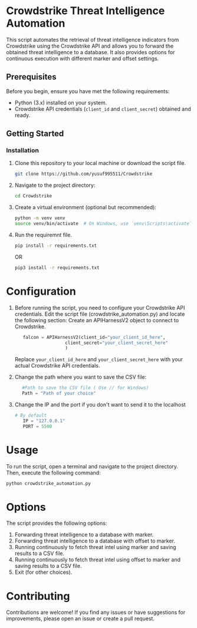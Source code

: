 # Crowdstrike Threat Intelligence Automation

This script automates the retrieval of threat intelligence indicators from Crowdstrike using the Crowdstrike API and allows you to forward the obtained threat intelligence to a database. It also provides options for continuous execution with different marker and offset settings.

## Prerequisites

Before you begin, ensure you have met the following requirements:

- Python (3.x) installed on your system.
- Crowdstrike API credentials (`client_id` and `client_secret`) obtained and ready.

## Getting Started

### Installation

1. Clone this repository to your local machine or download the script file.
   ```bash
   git clone https://github.com/yusuf995511/Crowdstrike
   ```
2. Navigate to the project directory:
   ```bash
   cd Crowdstrike
   ```
   
3. Create a virtual environment (optional but recommended):
   ```bash
   python -m venv venv
   source venv/bin/activate  # On Windows, use `venv\Scripts\activate`
   ```

4. Run the requiremnt file.
   ```bash
   pip install -r requirements.txt
   ```
   OR 
   ```bash
   pip3 install -r requirements.txt
   ```

# Configuration
1. Before running the script, you need to configure your Crowdstrike API credentials. Edit the script file (crowdstrike_automation.py) and locate the following section:
   Create an APIHarnessV2 object to connect to Crowdstrike.
   ```python
      falcon = APIHarnessV2(client_id="your_client_id_here",
                      client_secret="your_client_secret_here"
                      )
   ```
   Replace `your_client_id_here` and `your_client_secret_here` with your actual Crowdstrike API credentials.

 2. Change the path where you want to save the CSV file:
   ```python
         #Path to save the CSV file ( Use // for Windows)
         Path = "Path of your choice"
   ```
3. Change the IP and the port if you don't want to send it to the localhost
   ```python
   # By default
      IP = "127.0.0.1"
      PORT = 5500
   ```

# Usage
To run the script, open a terminal and navigate to the project directory. Then, execute the following command:
   ```python
   python crowdstrike_automation.py
   ```

# Options
The script provides the following options:
1. Forwarding threat intelligence to a database with marker.
2. Forwarding threat intelligence to a database with offset to marker.
3. Running continuously to fetch threat intel using marker and saving results to a CSV file.
4. Running continuously to fetch threat intel using offset to marker and saving results to a CSV file.
5. Exit (for other choices).

# Contributing
Contributions are welcome! If you find any issues or have suggestions for improvements, please open an issue or create a pull request.

